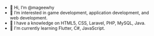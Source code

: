- 👋 Hi, I’m @mageewhy
- 👀 I’m interested in game development, application development, and web development.
- 🧠 I have a knowledge on HTML5, CSS, Laravel, PHP, MySQL, Java.
- 🌱 I'm currently learning Flutter, C#, JavaScript.

<!---
mageewhy/mageewhy is a ✨ special ✨ repository because its `README.md` (this file) appears on your GitHub profile.
You can click the Preview link to take a look at your changes.
--->
